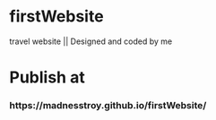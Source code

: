 # firstWebsite
travel website || Designed and coded by me 
<h1> Publish at </h1>

<h3> https://madnesstroy.github.io/firstWebsite/</h3>
